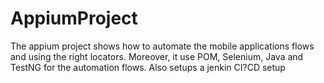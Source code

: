 # AppiumProject
The appium project shows how to automate the mobile applications flows and using the right locators. Moreover, it use POM, Selenium, Java and TestNG for the automation flows. Also setups a jenkin CI?CD setup
